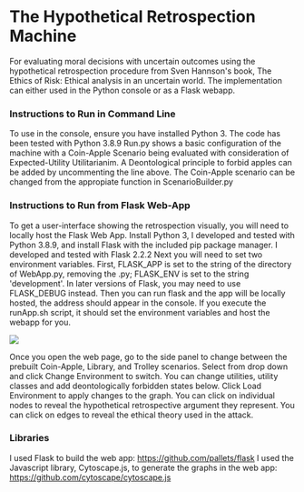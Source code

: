 # The Hypothetical Retrospection Machine
For evaluating moral decisions with uncertain outcomes using the hypothetical retrospection procedure from Sven Hannson's book, The Ethics of Risk: Ethical analysis in an uncertain world.
The implementation can either used in the Python console or as a Flask webapp.

### Instructions to Run in Command Line
To use in the console, ensure you have installed Python 3. The code has been tested with Python 3.8.9
Run.py shows a basic configuration of the machine with a Coin-Apple Scenario being evaluated with consideration of Expected-Utility Utilitarianim. A Deontological principle to forbid apples can be added by uncommenting the line above.
The Coin-Apple scenario can be changed from the appropiate function in ScenarioBuilder.py

### Instructions to Run from Flask Web-App
To get a user-interface showing the retrospection visually, you will need to locally host the Flask Web App.
Install Python 3, I developed and tested with Python 3.8.9, and install Flask with the included pip package manager. I developed and tested with Flask 2.2.2
Next you will need to set two environment variables. First, FLASK_APP is set to the string of the directory of WebApp.py, removing the .py; FLASK_ENV is set to the string 'development'. In later versions of Flask, you may need to use FLASK_DEBUG instead. Then you can run flask and the app will be locally hosted, the address should appear in the console.
If you execute the runApp.sh script, it should set the environment variables and host the webapp for you.

![](https://github.com/sameysimon/HypotheticalRetrospectionMachine/ReadmeSrc/RunWebApp.gif)

Once you open the web page, go to the side panel to change between the prebuilt Coin-Apple, Library, and Trolley scenarios. 
Select from drop down and click Change Environment to switch. 
You can change utilities, utility classes and add deontologically forbidden states below. Click Load Environment to apply changes to the graph.
You can click on individual nodes to reveal the hypothetical retrospective argument they represent.
You can click on edges to reveal the ethical theory used in the attack.


### Libraries
I used Flask to build the web app: https://github.com/pallets/flask
I used the Javascript library, Cytoscape.js, to generate the graphs in the web app: https://github.com/cytoscape/cytoscape.js







